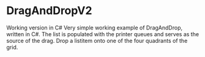 # DragAndDropV2
Working version in C#
Very simple working example of DragAndDrop, written in C#. The list is populated with the printer queues and serves as the 
source of the drag. Drop a listitem onto one of the four quadrants of the grid. 
